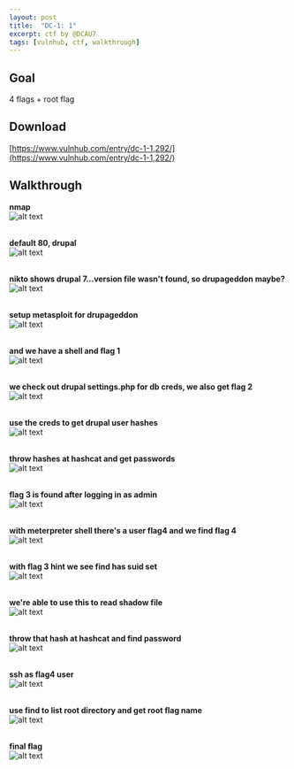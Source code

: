 ```yaml
---
layout: post
title:  "DC-1: 1"
excerpt: ctf by @DCAU7
tags: [vulnhub, ctf, walkthrough]
---
```


## Goal #
4 flags + root flag

## Download #
[https://www.vulnhub.com/entry/dc-1-1,292/](https://www.vulnhub.com/entry/dc-1-1,292/)

## Walkthrough #

**nmap**
<br>![alt text](../vulnhub/DC-1_1/nmap.png)
<br><br>

**default 80, drupal**
<br>![alt text](../vulnhub/DC-1_1/default80drupal.png)
<br><br>

**nikto shows drupal 7...version file wasn't found, so drupageddon maybe?**
<br>![alt text](../vulnhub/DC-1_1/nikto.png)
<br><br>

**setup metasploit for drupageddon**
<br>![alt text](../vulnhub/DC-1_1/metasploit_drupageddon.png)
<br><br>

**and we have a shell and flag 1**
<br>![alt text](../vulnhub/DC-1_1/shell_flag1.png)
<br><br>

**we check out drupal settings.php for db creds, we also get flag 2**
<br>![alt text](../vulnhub/DC-1_1/settings_flag2.png)
<br><br>

**use the creds to get drupal user hashes**
<br>![alt text](../vulnhub/DC-1_1/mysql_hashes.png)
<br><br>

**throw hashes at hashcat and get passwords**
<br>![alt text](../vulnhub/DC-1_1/hashcat_drupal.png)
<br><br>

**flag 3 is found after logging in as admin**
<br>![alt text](../vulnhub/DC-1_1/flag3.png)
<br><br>

**with meterpreter shell there's a user flag4 and we find flag 4**
<br>![alt text](../vulnhub/DC-1_1/flag4.png)
<br><br>

**with flag 3 hint we see find has suid set**
<br>![alt text](../vulnhub/DC-1_1/suid_find.png)
<br><br>

**we're able to use this to read shadow file**
<br>![alt text](../vulnhub/DC-1_1/shadow.png)
<br><br>

**throw that hash at hashcat and find password**
<br>![alt text](../vulnhub/DC-1_1/hashcat_flag4.png)
<br><br>

**ssh as flag4 user**
<br>![alt text](../vulnhub/DC-1_1/ssh_flag4.png)
<br><br>

**use find to list root directory and get root flag name**
<br>![alt text](../vulnhub/DC-1_1/root_dir.png)
<br><br>

**final flag**
<br>![alt text](../vulnhub/DC-1_1/finalflag.png)
<br><br>